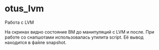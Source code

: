 # otus_lvm
Работа с LVM

На скринах видно состояние ВМ до манипуляций с LVM и после.
При работе со снапшотами использовалась утилита script. Её вывод находится в файле snapshot.
